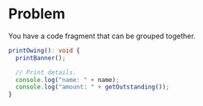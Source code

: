# Problem

You have a code fragment that can be grouped together.

```ts
printOwing(): void {
  printBanner();

  // Print details.
  console.log("name: " + name);
  console.log("amount: " + getOutstanding());
}
```
